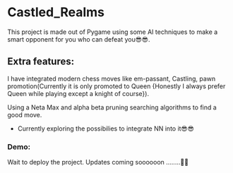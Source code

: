 # Castled_Realms

This project is made out of Pygame using some AI techniques to make a smart opponent for you who can defeat you😎😎.

## Extra features:

I have integrated modern chess moves like em-passant, Castling, pawn promotion(Currently it is only promoted to Queen {Honestly I always prefer Queen while playing except a knight of course}).

Using a Neta Max and alpha beta pruning searching algorithms to find a good move.

-   Currently exploring the possibilies to integrate NN into it😎😎

### Demo:

Wait to deploy the project. Updates coming soooooon ........🫡🫡
